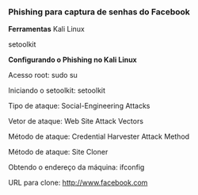 ### Phishing para captura de senhas do Facebook ###

**Ferramentas**
Kali Linux

setoolkit


**Configurando o Phishing no Kali Linux**

Acesso root: sudo su

Iniciando o setoolkit: setoolkit

Tipo de ataque: Social-Engineering Attacks

Vetor de ataque: Web Site Attack Vectors

Método de ataque: Credential Harvester Attack Method 

Método de ataque: Site Cloner

Obtendo o endereço da máquina: ifconfig

URL para clone: http://www.facebook.com

